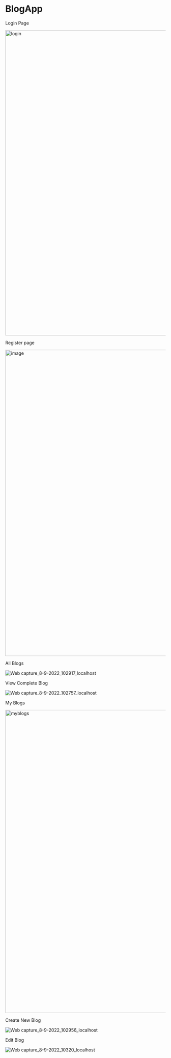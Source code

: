 # BlogApp

Login Page

<img width="957" alt="login" src="https://user-images.githubusercontent.com/87242017/189036952-e475b925-4e46-4da9-b956-a69f439742e9.png">


Register page

<img width="960" alt="image" src="https://user-images.githubusercontent.com/87242017/189037237-5e05fba1-e427-4a5e-99c9-d832dd9e066c.png">


All Blogs

![Web capture_8-9-2022_102917_localhost](https://user-images.githubusercontent.com/87242017/189041642-756d6c86-16ff-4d18-a3a6-6545e6b1569f.jpeg)

View Complete Blog

![Web capture_8-9-2022_102757_localhost](https://user-images.githubusercontent.com/87242017/189041518-0e83bc61-4ff7-4c3d-954a-a0220d93d2f9.jpeg)


My Blogs

<img width="950" alt="myblogs" src="https://user-images.githubusercontent.com/87242017/189038431-b19698a3-82de-411e-9a51-36c5a47994ab.png">


Create New Blog

![Web capture_8-9-2022_102956_localhost](https://user-images.githubusercontent.com/87242017/189041709-ee47863f-48cc-4641-ace5-e63047f7d707.jpeg)

Edit Blog

![Web capture_8-9-2022_10320_localhost](https://user-images.githubusercontent.com/87242017/189042045-e8ecb05b-f28a-4388-abb2-37a63c5b55b3.jpeg)
